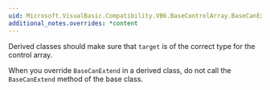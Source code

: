 ```yaml
---
uid: Microsoft.VisualBasic.Compatibility.VB6.BaseControlArray.BaseCanExtend(System.Object)
additional_notes.overrides: *content
---
```


<p>Derived classes should make sure that <code>target</code> is of the correct type for the control array.  
  
 When you override `BaseCanExtend` in a derived class, do not call the `BaseCanExtend` method of the base class.</p>



